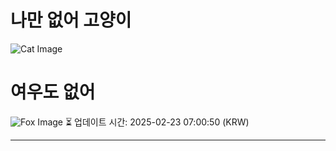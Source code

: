 
# 나만 없어 고양이

![Cat Image](https://cdn2.thecatapi.com/images/2n.gif)

# 여우도 없어
![Fox Image](https://randomfox.ca/images/29.jpg)
⏳ 업데이트 시간: 2025-02-23 07:00:50 (KRW)

---
